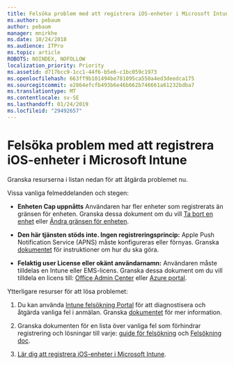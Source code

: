 ```yaml
---
title: Felsöka problem med att registrera iOS-enheter i Microsoft Intune
ms.author: pebaum
author: pebaum
manager: mnirkhe
ms.date: 10/24/2018
ms.audience: ITPro
ms.topic: article
ROBOTS: NOINDEX, NOFOLLOW
localization_priority: Priority
ms.assetid: d717bcc9-1cc1-44f6-b5e6-c1bc059c1973
ms.openlocfilehash: 663ff9b101494be781095ca550a4ed3deedca175
ms.sourcegitcommit: e2864efcfb493b6e46b662b746661a61232bdba7
ms.translationtype: MT
ms.contentlocale: sv-SE
ms.lasthandoff: 01/24/2019
ms.locfileid: "29492657"
---
```

# <a name="troubleshoot-issues-with-enrolling-ios-devices-in-microsoft-intune"></a>Felsöka problem med att registrera iOS-enheter i Microsoft Intune

Granska resurserna i listan nedan för att åtgärda problemet nu. 
  
Vissa vanliga felmeddelanden och stegen:
  
- **Enheten Cap uppnåtts** Användaren har fler enheter som registrerats än gränsen för enheten. Granska dessa dokument om du vill [Ta bort en enhet](https://docs.microsoft.com/en-us/intune/devices-wipe) eller [Ändra gränsen för enheten](https://docs.microsoft.com/en-us/intune/enrollment-restrictions-set#set-device-limit-restrictions).
    
- **Den här tjänsten stöds inte. Ingen registreringsprincip:** Apple Push Notification Service (APNS) måste konfigureras eller förnyas. Granska [dokumentet](https://docs.microsoft.com/en-us/intune/apple-mdm-push-certificate-get) för instruktioner om hur du ska göra. 
    
- **Felaktig user License eller okänt användarnamn:** Användaren måste tilldelas en Intune eller EMS-licens. Granska dessa dokument om du vill tilldela en licens till: [Office Admin Center](https://docs.microsoft.com/en-us/intune/licenses-assign) eller [Azure portal](https://docs.microsoft.com/en-us/azure/active-directory/license-users-groups).
    
Ytterligare resurser för att lösa problemet:
  
1. Du kan använda [Intune felsökning Portal](https://devicemanagement.microsoft.com/#blade/Microsoft_Intune_DeviceSettings/TroubleshootBlade) för att diagnostisera och åtgärda vanliga fel i anmälan. Granska [dokumentet](https://docs.microsoft.com/en-us/intune/help-desk-operators) för mer information. 
    
2. Granska dokumenten för en lista över vanliga fel som förhindrar registrering och lösningar till varje: [guide för felsökning](https://support.microsoft.com/en-us/help/4039809/troubleshooting-ios-device-enrollment-in-intune) och [Felsökning doc](https://docs.microsoft.com/en-us/intune-classic/troubleshoot/troubleshoot-device-enrollment-in-intune).
    
3. [Lär dig att registrera iOS-enheter i Microsoft Intune](https://docs.microsoft.com/en-us/intune/ios-enroll).
    

